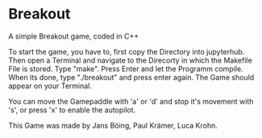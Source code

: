 # Breakout
A simple Breakout game, coded in C++



To start the game, you have to, first copy the Directory into jupyterhub. Then open a Terminal and navigate to the Direcorty in which the Makefile File is stored. Type "make". Press Enter and let the Programm compile. When its done, type "./breakout" and press enter again. The Game should appear on your Terminal.

You can move the Gamepaddle with 'a' or 'd' and stop it's movement with 's', or press 'x' to enable the autopilot.

This Game was made by Jans Böing, Paul Krämer, Luca Krohn.
